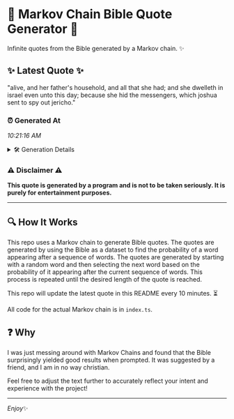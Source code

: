 # 📖 Markov Chain Bible Quote Generator 📖

Infinite quotes from the Bible generated by a Markov chain. ✨

## ✨ Latest Quote ✨
"alive, and her father's household, and all that she had; and she dwelleth in israel even unto this day; because she hid the messengers, which joshua sent to spy out jericho."

### ⏰ Generated At
*10:21:16 AM*

<details>
    <summary>🛠️ Generation Details</summary>
    <p>
        <strong>🌱 Seed:</strong> alive,<br>
        <strong>🔄 Iterations:</strong> 30<br>
        <strong>📜 Context History:</strong><br>[ alive, ]: and<br>[ alive,, and ]: her<br>[ alive,, and, her ]: father's<br>[ alive,, and, her, father's ]: household,<br>[ alive,, and, her, father's, household, ]: and<br>[ alive,, and, her, father's, household,, and ]: all<br>[ and, her, father's, household,, and, all ]: that<br>[ her, father's, household,, and, all, that ]: she<br>[ father's, household,, and, all, that, she ]: had;<br>[ household,, and, all, that, she, had; ]: and<br>[ and, all, that, she, had;, and ]: she<br>[ all, that, she, had;, and, she ]: dwelleth<br>[ that, she, had;, and, she, dwelleth ]: in<br>[ she, had;, and, she, dwelleth, in ]: israel<br>[ had;, and, she, dwelleth, in, israel ]: even<br>[ and, she, dwelleth, in, israel, even ]: unto<br>[ she, dwelleth, in, israel, even, unto ]: this<br>[ dwelleth, in, israel, even, unto, this ]: day;<br>[ in, israel, even, unto, this, day; ]: because<br>[ israel, even, unto, this, day;, because ]: she<br>[ even, unto, this, day;, because, she ]: hid<br>[ unto, this, day;, because, she, hid ]: the<br>[ this, day;, because, she, hid, the ]: messengers,<br>[ day;, because, she, hid, the, messengers, ]: which<br>[ because, she, hid, the, messengers,, which ]: joshua<br>[ she, hid, the, messengers,, which, joshua ]: sent<br>[ hid, the, messengers,, which, joshua, sent ]: to<br>[ the, messengers,, which, joshua, sent, to ]: spy<br>[ messengers,, which, joshua, sent, to, spy ]: out<br>[ which, joshua, sent, to, spy, out ]: jericho.<br>
    </p>
</details>

### ⚠️ Disclaimer ⚠️
**This quote is generated by a program and is not to be taken seriously. It is purely for entertainment purposes.**

---

## 🔍 How It Works

This repo uses a Markov chain to generate Bible quotes. The quotes are generated by using the Bible as a dataset to find the probability of a word appearing after a sequence of words. The quotes are generated by starting with a random word and then selecting the next word based on the probability of it appearing after the current sequence of words. This process is repeated until the desired length of the quote is reached.

This repo will update the latest quote in this README every 10 minutes. ⏳

All code for the actual Markov chain is in `index.ts`.

## ❓ Why

I was just messing around with Markov Chains and found that the Bible surprisingly yielded good results when prompted. 
It was suggested by a friend, and I am in no way christian.

Feel free to adjust the text further to accurately reflect your intent and experience with the project!

---

*Enjoy*✨
